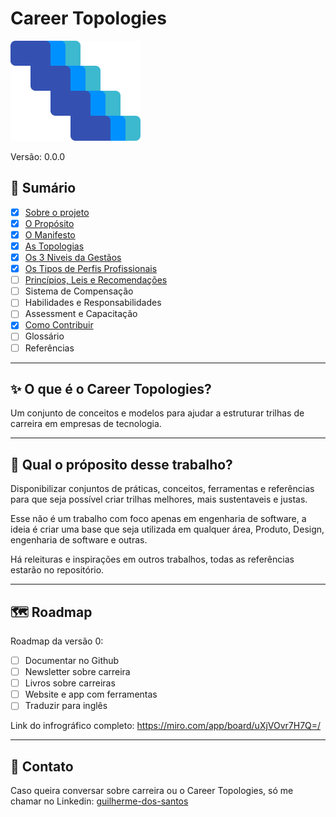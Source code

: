 # Career Topologies

![Career Topologies Logo](./assets/career-logo.png)

Versão: 0.0.0

## 📖 Sumário

- [x] [Sobre o projeto](#-o-que-é-o-career-topologies)
- [x] [O Propósito](#-qual-o-próposito-desse-trabalho) 
- [x] [O Manifesto](./manifesto.md)
- [x] [As Topologias](./topologies.md)
- [x] [Os 3 Niveis da Gestãos](./management.md)
- [x] [Os Tipos de Perfis Profissionais](./shapes.md)
- [ ] [Princípios, Leis e Recomendações](./principle-laws.md)
- [ ] Sistema de Compensação
- [ ] Habilidades e Responsabilidades
- [ ] Assessment e Capacitação
- [x] [Como Contribuir](./CONTRIBUTING.md)
- [ ] Glossário
- [ ] Referências

---

## ✨ O que é o Career Topologies?

Um conjunto de conceitos e modelos para ajudar a estruturar trilhas de carreira em empresas de tecnologia.

---

## 🎯 Qual o próposito desse trabalho?

Disponibilizar conjuntos de práticas, conceitos, ferramentas e referências para que seja possível criar trilhas melhores, mais sustentaveis e justas.

Esse não é um trabalho com foco apenas em engenharia de software, a ideia é criar uma base que seja utilizada em qualquer área, Produto, Design, engenharia de software e outras.

Há releituras e inspirações em outros trabalhos, todas as referências estarão no repositório.

---

## 🗺️ Roadmap

Roadmap da versão 0:

- [ ] Documentar no Github
- [ ] Newsletter sobre carreira
- [ ] Livros sobre carreiras
- [ ] Website e app com ferramentas
- [ ] Traduzir para inglês

Link do infrográfico completo: https://miro.com/app/board/uXjVOvr7H7Q=/

---

## 💬 Contato

Caso queira conversar sobre carreira ou o Career Topologies, só me chamar no Linkedin: [guilherme-dos-santos](https://www.linkedin.com/in/guilherme-dos-santos/)
